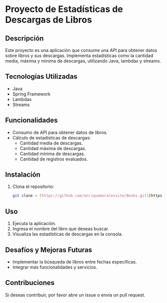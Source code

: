 # Proyecto de Estadísticas de Descargas de Libros

## Descripción
Este proyecto es una aplicación que consume una API para obtener datos sobre libros y sus descargas. Implementa estadísticas como la cantidad media, máxima y mínima de descargas, utilizando Java, lambdas y streams.

## Tecnologías Utilizadas
- Java
- Spring Framework
- Lambdas
- Streams

## Funcionalidades
- Consumo de API para obtener datos de libros.
- Cálculo de estadísticas de descargas:
  - Cantidad media de descargas.
  - Cantidad máxima de descargas.
  - Cantidad mínima de descargas.
  - Cantidad de registros evaluados.

## Instalación
1. Clona el repositorio:
   ```bash
   git clone < [https://github.com/enriquemoralesvite/Books.git](https://github.com/enriquemoralesvite/APIBooksJAVA.git)>
## Uso

1. Ejecuta la aplicación.
2. Ingresa el nombre del libro que deseas buscar.
3. Visualiza las estadísticas de descargas en la consola.

## Desafíos y Mejoras Futuras

- Implementar la búsqueda de libros entre fechas específicas.
- Integrar más funcionalidades y servicios.

## Contribuciones

Si deseas contribuir, por favor abre un issue o envía un pull request.
